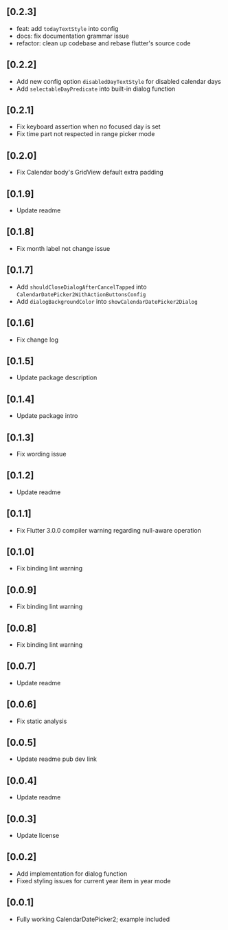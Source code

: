 ## [0.2.3]

- feat: add `todayTextStyle` into config
- docs: fix documentation grammar issue
- refactor: clean up codebase and rebase flutter's source code

## [0.2.2]

- Add new config option `disabledDayTextStyle` for disabled calendar days
- Add `selectableDayPredicate` into built-in dialog function

## [0.2.1]

- Fix keyboard assertion when no focused day is set
- Fix time part not respected in range picker mode

## [0.2.0]

- Fix Calendar body's GridView default extra padding

## [0.1.9]

- Update readme

## [0.1.8]

- Fix month label not change issue

## [0.1.7]

- Add `shouldCloseDialogAfterCancelTapped` into `CalendarDatePicker2WithActionButtonsConfig`
- Add `dialogBackgroundColor` into `showCalendarDatePicker2Dialog`

## [0.1.6]

- Fix change log

## [0.1.5]

- Update package description

## [0.1.4]

- Update package intro

## [0.1.3]

- Fix wording issue

## [0.1.2]

- Update readme
## [0.1.1]

- Fix Flutter 3.0.0 compiler warning regarding null-aware operation

## [0.1.0]

- Fix binding lint warning

## [0.0.9]

- Fix binding lint warning

## [0.0.8]

- Fix binding lint warning

## [0.0.7]

- Update readme

## [0.0.6]

- Fix static analysis

## [0.0.5]

- Update readme pub dev link

## [0.0.4]

- Update readme

## [0.0.3]

- Update license

## [0.0.2]

- Add implementation for dialog function
- Fixed styling issues for current year item in year mode

## [0.0.1]

- Fully working CalendarDatePicker2; example included